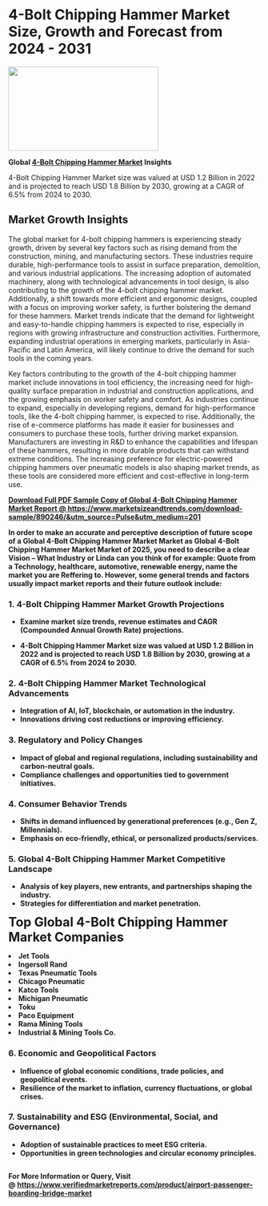 <H1>4-Bolt Chipping Hammer Market Size, Growth and Forecast from 2024 - 2031</H1><img class="aligncenter size-medium wp-image-584254" src="https://thirdeyenews.in/wp-content/uploads/2024/09/Global-Market-Research-300x168.jpeg" alt="" width="300" height="168" /><p><strong>Global&nbsp;<a href="https://www.marketsizeandtrends.com/download-sample/890246/&amp;utm_source=Pulse&amp;utm_medium=201">4-Bolt Chipping Hammer Market</a> Insights</strong></p><p>4-Bolt Chipping Hammer Market size was valued at USD 1.2 Billion in 2022 and is projected to reach USD 1.8 Billion by 2030, growing at a CAGR of 6.5% from 2024 to 2030.</p><p><h2>Market Growth Insights</h2> <p>The global market for 4-bolt chipping hammers is experiencing steady growth, driven by several key factors such as rising demand from the construction, mining, and manufacturing sectors. These industries require durable, high-performance tools to assist in surface preparation, demolition, and various industrial applications. The increasing adoption of automated machinery, along with technological advancements in tool design, is also contributing to the growth of the 4-bolt chipping hammer market. Additionally, a shift towards more efficient and ergonomic designs, coupled with a focus on improving worker safety, is further bolstering the demand for these hammers. Market trends indicate that the demand for lightweight and easy-to-handle chipping hammers is expected to rise, especially in regions with growing infrastructure and construction activities. Furthermore, expanding industrial operations in emerging markets, particularly in Asia-Pacific and Latin America, will likely continue to drive the demand for such tools in the coming years.</p> <p><strong><a href="#"></a></strong></p> <p>Key factors contributing to the growth of the 4-bolt chipping hammer market include innovations in tool efficiency, the increasing need for high-quality surface preparation in industrial and construction applications, and the growing emphasis on worker safety and comfort. As industries continue to expand, especially in developing regions, demand for high-performance tools, like the 4-bolt chipping hammer, is expected to rise. Additionally, the rise of e-commerce platforms has made it easier for businesses and consumers to purchase these tools, further driving market expansion. Manufacturers are investing in R&D to enhance the capabilities and lifespan of these hammers, resulting in more durable products that can withstand extreme conditions. The increasing preference for electric-powered chipping hammers over pneumatic models is also shaping market trends, as these tools are considered more efficient and cost-effective in long-term use.</p> <p><strong><a href="#"></p><p><span class=""><strong>Download Full PDF Sample Copy of Global 4-Bolt Chipping Hammer Market Report</strong> @ <a href="https://www.marketsizeandtrends.com/download-sample/890246/&amp;utm_source=Pulse&amp;utm_medium=201" target="_blank">https://www.marketsizeandtrends.com/download-sample/890246/&amp;utm_source=Pulse&amp;utm_medium=201</a></span></p><p>In order to make an accurate and perceptive description of future scope of a Global&nbsp;4-Bolt Chipping Hammer Market Market as Global&nbsp;4-Bolt Chipping Hammer Market Market of 2025, you need to describe a clear Vision &ndash; What Industry or Linda can you think of for example: Quote from a Technology, healthcare, automotive, renewable energy, name the market you are Reffering to. However, some general trends and factors usually impact market reports and their future outlook include:</p><h3>1.&nbsp;<strong>4-Bolt Chipping Hammer Market Growth Projections</strong></h3><ul><li>Examine market size trends, revenue estimates and CAGR (Compounded Annual Growth Rate) projections.</li><li><p>4-Bolt Chipping Hammer Market size was valued at USD 1.2 Billion in 2022 and is projected to reach USD 1.8 Billion by 2030, growing at a CAGR of 6.5% from 2024 to 2030.</p></li></ul><h3>2.&nbsp;<strong>4-Bolt Chipping Hammer Market Technological Advancements</strong></h3><ul><li>Integration of AI, IoT, blockchain, or automation in the industry.</li><li>Innovations driving cost reductions or improving efficiency.</li></ul><h3>3.&nbsp;<strong>Regulatory and Policy Changes</strong></h3><ul><li>Impact of global and regional regulations, including sustainability and carbon-neutral goals.</li><li>Compliance challenges and opportunities tied to government initiatives.</li></ul><h3>4.&nbsp;<strong>Consumer Behavior Trends</strong></h3><ul><li>Shifts in demand influenced by generational preferences (e.g., Gen Z, Millennials).</li><li>Emphasis on eco-friendly, ethical, or personalized products/services.</li></ul><h3>5.&nbsp;<strong>Global 4-Bolt Chipping Hammer Market Competitive Landscape</strong></h3><ul><li>Analysis of key players, new entrants, and partnerships shaping the industry.</li><li>Strategies for differentiation and market penetration.</li></ul><p data-pm-slice="1 1 []"><span style="color: inherit; font-family: inherit; font-size: 25px;">Top Global 4-Bolt Chipping Hammer Market Companies</span></p><div class="" data-test-id=""><p><li>Jet Tools</li><li> Ingersoll Rand</li><li> Texas Pneumatic Tools</li><li> Chicago Pneumatic</li><li> Katco Tools</li><li> Michigan Pneumatic</li><li> Toku</li><li> Paco Equipment</li><li> Rama Mining Tools</li><li> Industrial & Mining Tools Co.</li></p></div><h3>6.&nbsp;<strong>Economic and Geopolitical Factors</strong></h3><ul><li>Influence of global economic conditions, trade policies, and geopolitical events.</li><li>Resilience of the market to inflation, currency fluctuations, or global crises.</li></ul><h3>7.&nbsp;<strong>Sustainability and ESG (Environmental, Social, and Governance)</strong></h3><ul><li>Adoption of sustainable practices to meet ESG criteria.</li><li>Opportunities in green technologies and circular economy principles.</li></ul><h2><strong style="font-size: 14px;">For More Information or Query, Visit @&nbsp;</strong><a style="background-color: #ffffff; font-size: 14px;" href="https://www.marketsizeandtrends.com/report/4-bolt-chipping-hammer-market/" target="_blank">https://www.verifiedmarketreports.com/product/airport-passenger-boarding-bridge-market</a></h2>
